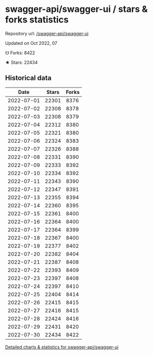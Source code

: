 # swagger-api/swagger-ui / stars & forks statistics

Repository url: [/swagger-api/swagger-ui](https://github.com/swagger-api/swagger-ui)

Updated on Oct 2022, 07

☋ Forks: 8422

★ Stars: 22434

## Historical data
| Date | Stars | Forks |
|------|-------|-------|
| 2022-07-01 | 22301 | 8376 | 
| 2022-07-02 | 22308 | 8378 | 
| 2022-07-03 | 22308 | 8379 | 
| 2022-07-04 | 22312 | 8380 | 
| 2022-07-05 | 22321 | 8380 | 
| 2022-07-06 | 22324 | 8383 | 
| 2022-07-07 | 22326 | 8388 | 
| 2022-07-08 | 22331 | 8390 | 
| 2022-07-09 | 22333 | 8392 | 
| 2022-07-10 | 22334 | 8392 | 
| 2022-07-11 | 22343 | 8390 | 
| 2022-07-12 | 22347 | 8391 | 
| 2022-07-13 | 22355 | 8394 | 
| 2022-07-14 | 22360 | 8395 | 
| 2022-07-15 | 22361 | 8400 | 
| 2022-07-16 | 22364 | 8400 | 
| 2022-07-17 | 22364 | 8399 | 
| 2022-07-18 | 22367 | 8400 | 
| 2022-07-19 | 22377 | 8402 | 
| 2022-07-20 | 22382 | 8404 | 
| 2022-07-21 | 22387 | 8408 | 
| 2022-07-22 | 22393 | 8409 | 
| 2022-07-23 | 22397 | 8408 | 
| 2022-07-24 | 22397 | 8410 | 
| 2022-07-25 | 22404 | 8414 | 
| 2022-07-26 | 22415 | 8415 | 
| 2022-07-27 | 22416 | 8415 | 
| 2022-07-28 | 22424 | 8416 | 
| 2022-07-29 | 22431 | 8420 | 
| 2022-07-30 | 22434 | 8422 | 


[Detailed charts & statistics for swagger-api/swagger-ui](https://reviewgithub.com/rep/swagger-api/swagger-ui)
